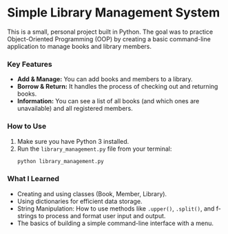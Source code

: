 # Simple Library Management System

This is a small, personal project built in Python. The goal was to practice Object-Oriented Programming (OOP) by creating a basic command-line application to manage books and library members.

### Key Features
- **Add & Manage:** You can add books and members to a library.
- **Borrow & Return:** It handles the process of checking out and returning books.
- **Information:** You can see a list of all books (and which ones are unavailable) and all registered members.

### How to Use
1. Make sure you have Python 3 installed.
2. Run the `library_management.py` file from your terminal:
   ```bash
   python library_management.py

### What I Learned
- Creating and using classes (Book, Member, Library).
- Using dictionaries for efficient data storage.
- String Manipulation: How to use methods like `.upper()`, `.split()`, and f-strings to process and format user input and output.
- The basics of building a simple command-line interface with a menu.
